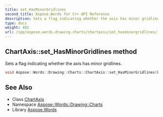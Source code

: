 ```yaml
---
title: set_HasMinorGridlines
second_title: Aspose.Words for C++ API Reference
description: Sets a flag indicating whether the axis has minor gridlines.
type: docs
weight: 482
url: /cpp/aspose.words.drawing.charts/chartaxis/set_hasminorgridlines/
---
```

## ChartAxis::set_HasMinorGridlines method


Sets a flag indicating whether the axis has minor gridlines.

```cpp
void Aspose::Words::Drawing::Charts::ChartAxis::set_HasMinorGridlines(bool value)
```

## See Also

* Class [ChartAxis](../)
* Namespace [Aspose::Words::Drawing::Charts](../../)
* Library [Aspose.Words](../../../)
